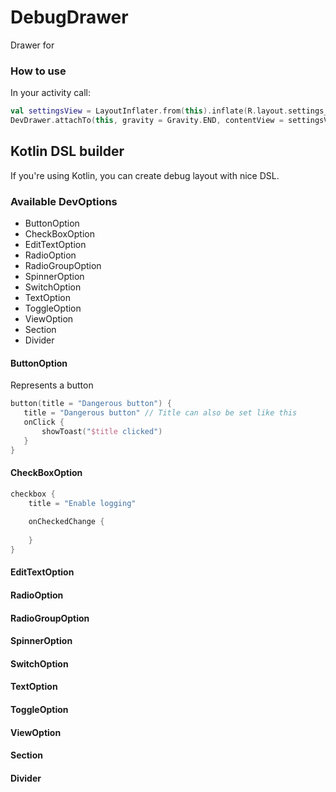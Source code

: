 # DebugDrawer

Drawer for 

### How to use

In your activity call:

```kotlin
val settingsView = LayoutInflater.from(this).inflate(R.layout.settings_drawer, null)
DevDrawer.attachTo(this, gravity = Gravity.END, contentView = settingsView)
```

## Kotlin DSL builder

If you're using Kotlin, you can create debug layout with nice DSL.

### Available DevOptions

 - ButtonOption
 - CheckBoxOption
 - EditTextOption
 - RadioOption
 - RadioGroupOption
 - SpinnerOption
 - SwitchOption
 - TextOption
 - ToggleOption
 - ViewOption
 - Section
 - Divider
 
#### ButtonOption
 
 Represents a button
 
 ```kotlin
button(title = "Dangerous button") {
    title = "Dangerous button" // Title can also be set like this
    onClick {
        showToast("$title clicked")
    }
}
```
 
#### CheckBoxOption

```kotlin
checkbox {
    title = "Enable logging"
    
    onCheckedChange {
        
    }
}
```
#### EditTextOption
#### RadioOption
#### RadioGroupOption
#### SpinnerOption
#### SwitchOption
#### TextOption
#### ToggleOption
#### ViewOption
#### Section
#### Divider
  